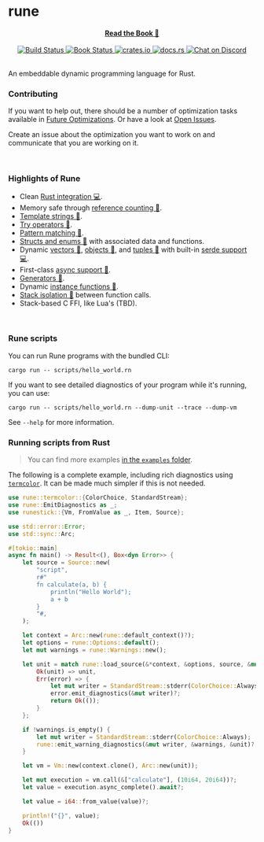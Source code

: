 # rune

<div align="center">
<a href="https://rune-rs.github.io/rune/">
    <b>Read the Book 📖</b>
</a>
</div>

<br>

<div align="center">
<a href="https://github.com/rune-rs/rune/actions">
    <img alt="Build Status" src="https://github.com/rune-rs/rune/workflows/Build/badge.svg">
</a>

<a href="https://github.com/rune-rs/rune/actions">
    <img alt="Book Status" src="https://github.com/rune-rs/rune/workflows/Book/badge.svg">
</a>

<a href="https://crates.io/crates/rune">
    <img alt="crates.io" src="https://img.shields.io/crates/v/rune.svg">
</a>

<a href="https://docs.rs/rune">
    <img alt="docs.rs" src="https://docs.rs/rune/badge.svg">
</a>

<a href="https://discord.gg/v5AeNkT">
    <img alt="Chat on Discord" src="https://img.shields.io/discord/558644981137670144.svg?logo=discord&style=flat-square">
</a>
</div>

<br>

An embeddable dynamic programming language for Rust.

### Contributing

If you want to help out, there should be a number of optimization tasks
available in [Future Optimizations][future-optimizations]. Or have a look at
[Open Issues].

Create an issue about the optimization you want to work on and communicate that
you are working on it.

<br>

### Highlights of Rune

* Clean [Rust integration 💻][support-rust-integration].
* Memory safe through [reference counting 📖][support-reference-counted].
* [Template strings 📖][support-templates].
* [Try operators 📖][support-try].
* [Pattern matching 📖][support-patterns].
* [Structs and enums 📖][support-structs] with associated data and functions.
* Dynamic [vectors 📖][support-dynamic-vectors], [objects 📖][support-anon-objects], and [tuples 📖][support-anon-tuples] with built-in [serde support 💻][support-serde].
* First-class [async support 📖][support-async].
* [Generators 📖][support-generators].
* Dynamic [instance functions 📖][support-instance-functions].
* [Stack isolation 📖][support-stack-isolation] between function calls.
* Stack-based C FFI, like Lua's (TBD).

<br>

### Rune scripts

You can run Rune programs with the bundled CLI:

```
cargo run -- scripts/hello_world.rn
```

If you want to see detailed diagnostics of your program while it's running,
you can use:

```
cargo run -- scripts/hello_world.rn --dump-unit --trace --dump-vm
```

See `--help` for more information.

### Running scripts from Rust

> You can find more examples [in the `examples` folder].

The following is a complete example, including rich diagnostics using
[`termcolor`]. It can be made much simpler if this is not needed.

[`termcolor`]: https://docs.rs/termcolor

```rust
use rune::termcolor::{ColorChoice, StandardStream};
use rune::EmitDiagnostics as _;
use runestick::{Vm, FromValue as _, Item, Source};

use std::error::Error;
use std::sync::Arc;

#[tokio::main]
async fn main() -> Result<(), Box<dyn Error>> {
    let source = Source::new(
        "script",
        r#"
        fn calculate(a, b) {
            println("Hello World");
            a + b
        }
        "#,
    );

    let context = Arc::new(rune::default_context()?);
    let options = rune::Options::default();
    let mut warnings = rune::Warnings::new();

    let unit = match rune::load_source(&*context, &options, source, &mut warnings) {
        Ok(unit) => unit,
        Err(error) => {
            let mut writer = StandardStream::stderr(ColorChoice::Always);
            error.emit_diagnostics(&mut writer)?;
            return Ok(());
        }
    };

    if !warnings.is_empty() {
        let mut writer = StandardStream::stderr(ColorChoice::Always);
        rune::emit_warning_diagnostics(&mut writer, &warnings, &unit)?;
    }

    let vm = Vm::new(context.clone(), Arc::new(unit));

    let mut execution = vm.call(&["calculate"], (10i64, 20i64))?;
    let value = execution.async_complete().await?;

    let value = i64::from_value(value)?;

    println!("{}", value);
    Ok(())
}
```

[in the `examples` folder]: https://github.com/rune-rs/rune/tree/master/crates/rune-testing/examples
[future-optimizations]: https://github.com/rune-rs/rune/blob/master/FUTURE_OPTIMIZATIONS.md
[Open Issues]: https://github.com/rune-rs/rune/issues
[support-rust-integration]: https://github.com/rune-rs/rune/tree/master/crates/rune-modules
[support-reference-counted]: https://rune-rs.github.io/rune/variables.html
[support-templates]: https://rune-rs.github.io/rune/template_strings.html
[support-try]: https://rune-rs.github.io/rune/try_operator.html
[support-patterns]: https://rune-rs.github.io/rune/pattern_matching.html
[support-structs]: https://rune-rs.github.io/rune/structs.html
[support-async]: https://rune-rs.github.io/rune/async.html
[support-generators]: https://rune-rs.github.io/rune/generators.html
[support-instance-functions]: https://rune-rs.github.io/rune/instance_functions.html
[support-stack-isolation]: https://rune-rs.github.io/rune/call_frames.html
[support-dynamic-vectors]: https://rune-rs.github.io/rune/vectors.html
[support-anon-objects]: https://rune-rs.github.io/rune/objects.html
[support-anon-tuples]: https://rune-rs.github.io/rune/tuples.html
[support-serde]: https://github.com/rune-rs/rune/blob/master/crates/rune-modules/src/json.rs
